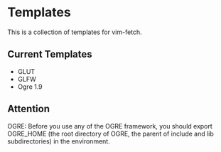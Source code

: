Templates
=========

This is a collection of templates for vim-fetch. 

Current Templates
-----------------
* GLUT
* GLFW
* Ogre 1.9

Attention
----------
OGRE: Before you use any of the OGRE framework, you should export OGRE_HOME (the root directory of OGRE, the parent of include and lib subdirectories) in the environment.
